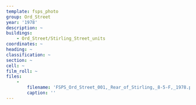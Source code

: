 ```yaml
---
template: fsps_photo
group: Ord_Street
year: '1978'
description: ~
buildings:
    - Ord_Street/Stirling_Street_units
coordinates: ~
heading: ~
classification: ~
section: ~
cell: ~
film_roll: ~
files:
    -
        filename: 'FSPS_Ord_Street_001,_Rear_of_Stirling,_8-5-F,_1978.png'
        caption: ''
---
```

